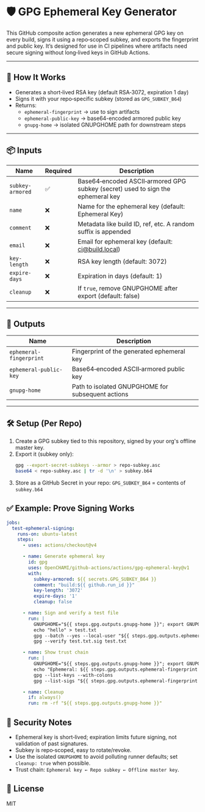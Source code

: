 # 🛡️ GPG Ephemeral Key Generator

This GitHub composite action generates a new ephemeral GPG key on every build, signs it using a repo‑scoped subkey, and exports the fingerprint and public key. It’s designed for use in CI pipelines where artifacts need secure signing without long‑lived keys in GitHub Actions.

---

## 🔧 How It Works

- Generates a short‑lived RSA key (default RSA‑3072, expiration 1 day)
- Signs it with your repo‑specific subkey (stored as `GPG_SUBKEY_B64`)
- Returns:
  - `ephemeral-fingerprint` → use to sign artifacts
  - `ephemeral-public-key` → base64-encoded armored public key
  - `gnupg-home` → isolated GNUPGHOME path for downstream steps

---

## 📦 Inputs

| Name             | Required | Description |
|------------------|----------|-------------|
| `subkey-armored` | ✅       | Base64‑encoded ASCII‑armored GPG subkey (secret) used to sign the ephemeral key |
| `name`           | ❌       | Name for the ephemeral key (default: Ephemeral Key) |
| `comment`        | ❌       | Metadata like build ID, ref, etc. A random suffix is appended |
| `email`          | ❌       | Email for ephemeral key (default: ci@build.local) |
| `key-length`     | ❌       | RSA key length (default: 3072) |
| `expire-days`    | ❌       | Expiration in days (default: 1) |
| `cleanup`        | ❌       | If `true`, remove GNUPGHOME after export (default: false) |

---

## 🔑 Outputs

| Name                    | Description |
|-------------------------|-------------|
| `ephemeral-fingerprint` | Fingerprint of the generated ephemeral key |
| `ephemeral-public-key`  | Base64‑encoded ASCII‑armored public key |
| `gnupg-home`            | Path to isolated GNUPGHOME for subsequent actions |

---

## 🛠️ Setup (Per Repo)

1. Create a GPG subkey tied to this repository, signed by your org's offline master key.
2. Export it (subkey only):
   ```bash
   gpg --export-secret-subkeys --armor > repo-subkey.asc
   base64 < repo-subkey.asc | tr -d '\n' > subkey.b64
   ```
3. Store as a GitHub Secret in your repo:
   `GPG_SUBKEY_B64` = contents of `subkey.b64`

## ✅ Example: Prove Signing Works

```yaml
jobs:
  test-ephemeral-signing:
    runs-on: ubuntu-latest
    steps:
      - uses: actions/checkout@v4

      - name: Generate ephemeral key
        id: gpg
        uses: OpenCHAMI/github-actions/actions/gpg-ephemeral-key@v1
        with:
          subkey-armored: ${{ secrets.GPG_SUBKEY_B64 }}
          comment: "build:${{ github.run_id }}"
          key-length: '3072'
          expire-days: '1'
          cleanup: false

      - name: Sign and verify a test file
        run: |
          GNUPGHOME="${{ steps.gpg.outputs.gnupg-home }}"; export GNUPGHOME
          echo "hello" > test.txt
          gpg --batch --yes --local-user "${{ steps.gpg.outputs.ephemeral-fingerprint }}" --detach-sign --output test.txt.sig test.txt
          gpg --verify test.txt.sig test.txt

      - name: Show trust chain
        run: |
          GNUPGHOME="${{ steps.gpg.outputs.gnupg-home }}"; export GNUPGHOME
          echo "Ephemeral: ${{ steps.gpg.outputs.ephemeral-fingerprint }}"
          gpg --list-keys --with-colons
          gpg --list-sigs "${{ steps.gpg.outputs.ephemeral-fingerprint }}"

      - name: Cleanup
        if: always()
        run: rm -rf "${{ steps.gpg.outputs.gnupg-home }}"
```

## 🔐 Security Notes

- Ephemeral key is short‑lived; expiration limits future signing, not validation of past signatures.
- Subkey is repo‑scoped, easy to rotate/revoke.
- Use the isolated `GNUPGHOME` to avoid polluting runner defaults; set `cleanup: true` when possible.
- Trust chain: `Ephemeral key ← Repo subkey ← Offline master key`.

## 📝 License

MIT